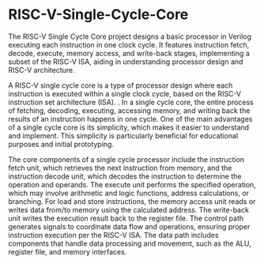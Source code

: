 # RISC-V-Single-Cycle-Core
The RISC-V Single Cycle Core project designs a basic processor in Verilog executing each instruction in one clock cycle. It features instruction fetch, decode, execute, memory access, and write-back stages, implementing a subset of the RISC-V ISA, aiding in understanding processor design and RISC-V architecture.

A RISC-V single cycle core is a type of processor design where each instruction is executed within a single clock cycle, based on the RISC-V instruction set architecture (ISA). . In a single cycle core, the entire process of fetching, decoding, executing, accessing memory, and writing back the results of an instruction happens in one cycle. One of the main advantages of a single cycle core is its simplicity, which makes it easier to understand and implement. This simplicity is particularly beneficial for educational purposes and initial prototyping.

The core components of a single cycle processor include the instruction fetch unit, which retrieves the next instruction from memory, and the instruction decode unit, which decodes the instruction to determine the operation and operands. The execute unit performs the specified operation, which may involve arithmetic and logic functions, address calculations, or branching. For load and store instructions, the memory access unit reads or writes data from/to memory using the calculated address. The write-back unit writes the execution result back to the register file. The control path generates signals to coordinate data flow and operations, ensuring proper instruction execution per the RISC-V ISA. The data path includes components that handle data processing and movement, such as the ALU, register file, and memory interfaces.
